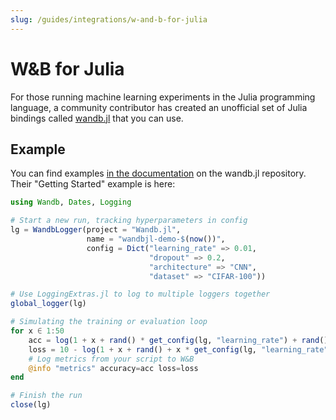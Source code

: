 ```yaml
---
slug: /guides/integrations/w-and-b-for-julia
---
```


# W&B for Julia

For those running machine learning experiments in the Julia programming language, a community contributor has created an unofficial set of Julia bindings called [wandb.jl](https://github.com/avik-pal/Wandb.jl) that you can use.

## Example

You can find examples [in the documentation](https://github.com/avik-pal/Wandb.jl/tree/main/docs/src/examples) on the wandb.jl repository. Their "Getting Started" example is here:

```julia
using Wandb, Dates, Logging

# Start a new run, tracking hyperparameters in config
lg = WandbLogger(project = "Wandb.jl",
                 name = "wandbjl-demo-$(now())",
                 config = Dict("learning_rate" => 0.01,
                               "dropout" => 0.2,
                               "architecture" => "CNN",
                               "dataset" => "CIFAR-100"))

# Use LoggingExtras.jl to log to multiple loggers together
global_logger(lg)

# Simulating the training or evaluation loop
for x ∈ 1:50
    acc = log(1 + x + rand() * get_config(lg, "learning_rate") + rand() + get_config(lg, "dropout"))
    loss = 10 - log(1 + x + rand() + x * get_config(lg, "learning_rate") + rand() + get_config(lg, "dropout"))
    # Log metrics from your script to W&B
    @info "metrics" accuracy=acc loss=loss
end

# Finish the run
close(lg)
```


